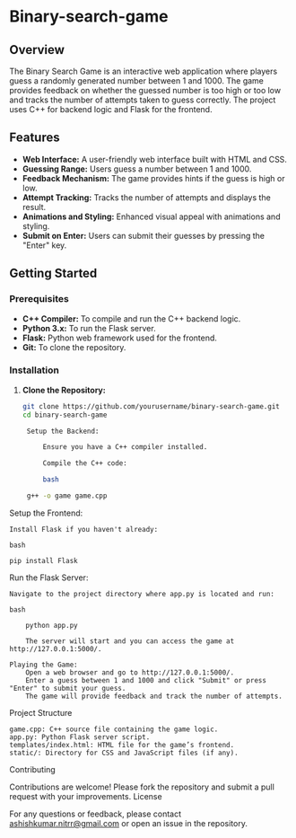 # Binary-search-game

## Overview

The Binary Search Game is an interactive web application where players guess a randomly generated number between 1 and 1000. The game provides feedback on whether the guessed number is too high or too low and tracks the number of attempts taken to guess correctly. The project uses C++ for backend logic and Flask for the frontend.

## Features

- **Web Interface:** A user-friendly web interface built with HTML and CSS.
- **Guessing Range:** Users guess a number between 1 and 1000.
- **Feedback Mechanism:** The game provides hints if the guess is high or low.
- **Attempt Tracking:** Tracks the number of attempts and displays the result.
- **Animations and Styling:** Enhanced visual appeal with animations and styling.
- **Submit on Enter:** Users can submit their guesses by pressing the "Enter" key.

## Getting Started

### Prerequisites

- **C++ Compiler:** To compile and run the C++ backend logic.
- **Python 3.x:** To run the Flask server.
- **Flask:** Python web framework used for the frontend.
- **Git:** To clone the repository.

### Installation

1. **Clone the Repository:**

   ```bash
   git clone https://github.com/yourusername/binary-search-game.git
   cd binary-search-game

    Setup the Backend:

        Ensure you have a C++ compiler installed.

        Compile the C++ code:

        bash

    g++ -o game game.cpp

Setup the Frontend:

    Install Flask if you haven't already:

    bash

    pip install Flask

Run the Flask Server:

    Navigate to the project directory where app.py is located and run:

    bash

        python app.py

        The server will start and you can access the game at http://127.0.0.1:5000/.

    Playing the Game:
        Open a web browser and go to http://127.0.0.1:5000/.
        Enter a guess between 1 and 1000 and click "Submit" or press "Enter" to submit your guess.
        The game will provide feedback and track the number of attempts.

Project Structure

    game.cpp: C++ source file containing the game logic.
    app.py: Python Flask server script.
    templates/index.html: HTML file for the game’s frontend.
    static/: Directory for CSS and JavaScript files (if any).

Contributing

Contributions are welcome! Please fork the repository and submit a pull request with your improvements.
License

For any questions or feedback, please contact ashishkumar.nitrr@gmail.com or open an issue in the repository.
